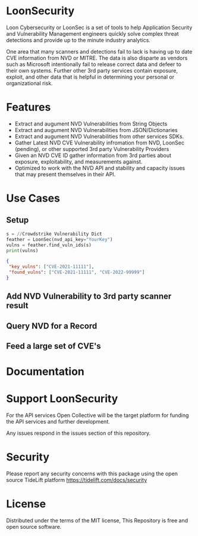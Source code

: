 # LoonSecurity

Loon Cybersecurity or LoonSec is a set of tools to help Application Security and Vulnerability Management engineers quickly solve complex threat detections and provide up to the minute industry analytics.

One area that many scanners and detections fail to lack is having up to date CVE information from NVD or MITRE. The data is also disparte as vendors such as Microsoft intentionally fail to release correct data and defeer to their own systems. Further other 3rd party services contain exposure, exploit, and other data that is helpful in determining your personal or organizational risk.

# Features

 - Extract and augument NVD Vulnerabilities from String Objects
 - Extract and augument NVD Vulnerabilities from JSON/Dictionaries
 - Extract and augument NVD Vulnerabilities from other services SDKs.
 - Gather Latest NVD CVE Vulnerability infromation from NVD, LoonSec (pending), or other supported 3rd party Vulnerability Providers
 - Given an NVD CVE ID gather information from 3rd parties about exposure, exploitability, and measurements against.
 - Optimized to work with the NVD API and stability and capacity issues that may present themselves in their API.

# Use Cases

## Setup
```python
s = //Crowdstrike Vulnerability Dict
feather = LoonSec(nvd_api_key="YourKey")
vulns = feather.find_vuln_ids(s)
print(vulns)
```

```json
{
 "key_vulns": ["CVE-2021-11111"],
 "found_vulns": ["CVE-2021-11111", "CVE-2022-99999"]
}
```
## Add NVD Vulnerability to 3rd party scanner result

## Query NVD for a Record

## Feed a large set of CVE's

 # Documentation

# Support LoonSecurity
For the API services Open Collective will be the target platform for funding the API services and further development. 

Any issues respond in the issues section of this repository.

 # Security

 Please report any security concerns with this package using the open source TideLift platform https://tidelift.com/docs/security

 # License

Distributed under the terms of the MIT license, This Repository is free and open source software.

